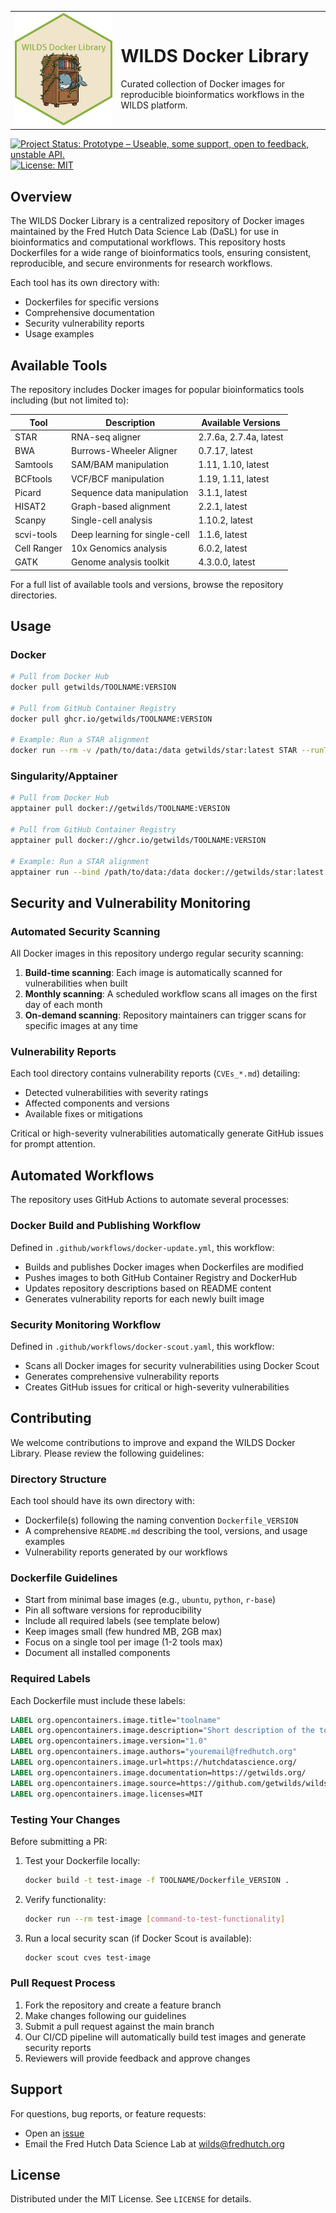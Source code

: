 <table>
<tr>
  <td><img src="wdlib_logo_hex.png" width="400" alt="wilds docker library logo"></td>
  <td>
    <h1>WILDS Docker Library</h1>
    <p>Curated collection of Docker images for reproducible bioinformatics workflows in the WILDS platform.</p>
  </td>
</tr>
</table>

[![Project Status: Prototype – Useable, some support, open to feedback, unstable API.](https://getwilds.github.io/badges/badges/prototype.svg)](https://getwilds.org/badges/#prototype)
[![License: MIT](https://img.shields.io/badge/License-MIT-yellow.svg)](https://opensource.org/licenses/MIT)

## Overview

The WILDS Docker Library is a centralized repository of Docker images maintained by the Fred Hutch Data Science Lab (DaSL) for use in bioinformatics and computational workflows. This repository hosts Dockerfiles for a wide range of bioinformatics tools, ensuring consistent, reproducible, and secure environments for research workflows.

Each tool has its own directory with:
- Dockerfiles for specific versions
- Comprehensive documentation
- Security vulnerability reports
- Usage examples

## Available Tools

The repository includes Docker images for popular bioinformatics tools including (but not limited to):

| Tool | Description | Available Versions |
|------|-------------|-------------------|
| STAR | RNA-seq aligner | 2.7.6a, 2.7.4a, latest |
| BWA | Burrows-Wheeler Aligner | 0.7.17, latest |
| Samtools | SAM/BAM manipulation | 1.11, 1.10, latest |
| BCFtools | VCF/BCF manipulation | 1.19, 1.11, latest |
| Picard | Sequence data manipulation | 3.1.1, latest |
| HISAT2 | Graph-based alignment | 2.2.1, latest |
| Scanpy | Single-cell analysis | 1.10.2, latest |
| scvi-tools | Deep learning for single-cell | 1.1.6, latest |
| Cell Ranger | 10x Genomics analysis | 6.0.2, latest |
| GATK | Genome analysis toolkit | 4.3.0.0, latest |

For a full list of available tools and versions, browse the repository directories.

## Usage

### Docker

```bash
# Pull from Docker Hub
docker pull getwilds/TOOLNAME:VERSION

# Pull from GitHub Container Registry
docker pull ghcr.io/getwilds/TOOLNAME:VERSION

# Example: Run a STAR alignment
docker run --rm -v /path/to/data:/data getwilds/star:latest STAR --runThreadN 4 --genomeDir /data/genome --readFilesIn /data/reads_1.fq /data/reads_2.fq --outFileNamePrefix /data/output/
```

### Singularity/Apptainer

```bash
# Pull from Docker Hub
apptainer pull docker://getwilds/TOOLNAME:VERSION

# Pull from GitHub Container Registry
apptainer pull docker://ghcr.io/getwilds/TOOLNAME:VERSION

# Example: Run a STAR alignment
apptainer run --bind /path/to/data:/data docker://getwilds/star:latest STAR --runThreadN 4 --genomeDir /data/genome --readFilesIn /data/reads_1.fq /data/reads_2.fq --outFileNamePrefix /data/output/
```

## Security and Vulnerability Monitoring

### Automated Security Scanning

All Docker images in this repository undergo regular security scanning:

1. **Build-time scanning**: Each image is automatically scanned for vulnerabilities when built
2. **Monthly scanning**: A scheduled workflow scans all images on the first day of each month
3. **On-demand scanning**: Repository maintainers can trigger scans for specific images at any time

### Vulnerability Reports

Each tool directory contains vulnerability reports (`CVEs_*.md`) detailing:
- Detected vulnerabilities with severity ratings
- Affected components and versions
- Available fixes or mitigations

Critical or high-severity vulnerabilities automatically generate GitHub issues for prompt attention.

## Automated Workflows

The repository uses GitHub Actions to automate several processes:

### Docker Build and Publishing Workflow

Defined in `.github/workflows/docker-update.yml`, this workflow:
- Builds and publishes Docker images when Dockerfiles are modified
- Pushes images to both GitHub Container Registry and DockerHub
- Updates repository descriptions based on README content
- Generates vulnerability reports for each newly built image

### Security Monitoring Workflow

Defined in `.github/workflows/docker-scout.yaml`, this workflow:
- Scans all Docker images for security vulnerabilities using Docker Scout
- Generates comprehensive vulnerability reports
- Creates GitHub issues for critical or high-severity vulnerabilities

## Contributing

We welcome contributions to improve and expand the WILDS Docker Library. Please review the following guidelines:

### Directory Structure

Each tool should have its own directory with:
- Dockerfile(s) following the naming convention `Dockerfile_VERSION`
- A comprehensive `README.md` describing the tool, versions, and usage examples
- Vulnerability reports generated by our workflows

### Dockerfile Guidelines

- Start from minimal base images (e.g., `ubuntu`, `python`, `r-base`)
- Pin all software versions for reproducibility
- Include all required labels (see template below)
- Keep images small (few hundred MB, 2GB max)
- Focus on a single tool per image (1-2 tools max)
- Document all installed components

### Required Labels

Each Dockerfile must include these labels:

```dockerfile
LABEL org.opencontainers.image.title="toolname"
LABEL org.opencontainers.image.description="Short description of the tool and its purpose"
LABEL org.opencontainers.image.version="1.0"
LABEL org.opencontainers.image.authors="youremail@fredhutch.org"
LABEL org.opencontainers.image.url=https://hutchdatascience.org/
LABEL org.opencontainers.image.documentation=https://getwilds.org/
LABEL org.opencontainers.image.source=https://github.com/getwilds/wilds-docker-library
LABEL org.opencontainers.image.licenses=MIT
```

### Testing Your Changes

Before submitting a PR:

1. Test your Dockerfile locally:
   ```bash
   docker build -t test-image -f TOOLNAME/Dockerfile_VERSION .
   ```

2. Verify functionality:
   ```bash
   docker run --rm test-image [command-to-test-functionality]
   ```

3. Run a local security scan (if Docker Scout is available):
   ```bash
   docker scout cves test-image
   ```

### Pull Request Process

1. Fork the repository and create a feature branch
2. Make changes following our guidelines
3. Submit a pull request against the main branch
4. Our CI/CD pipeline will automatically build test images and generate security reports
5. Reviewers will provide feedback and approve changes

## Support

For questions, bug reports, or feature requests:
- Open an [issue](https://github.com/getwilds/wilds-docker-library/issues)
- Email the Fred Hutch Data Science Lab at wilds@fredhutch.org

## License

Distributed under the MIT License. See `LICENSE` for details.

